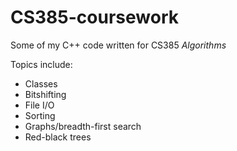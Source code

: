# CS385-coursework
Some of my C++ code written for CS385 _Algorithms_

Topics include:
- Classes
- Bitshifting
- File I/O
- Sorting
- Graphs/breadth-first search
- Red-black trees